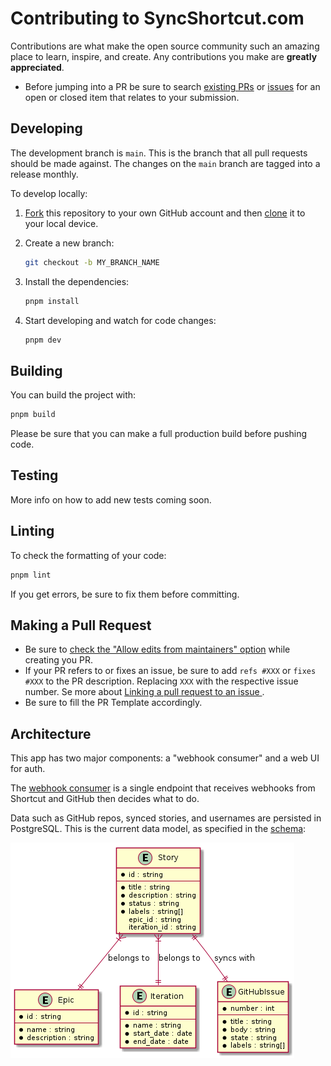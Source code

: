 # Contributing to SyncShortcut.com

Contributions are what make the open source community such an amazing place to learn, inspire, and create. Any contributions you make are **greatly appreciated**.

- Before jumping into a PR be sure to search [existing PRs](https://github.com/calcom/syncshortcut.com/pulls) or [issues](https://github.com/calcom/syncshortcut.com/issues) for an open or closed item that relates to your submission.

## Developing

The development branch is `main`. This is the branch that all pull requests should be made against. The changes on the `main` branch are tagged into a release monthly.

To develop locally:

1. [Fork](https://help.github.com/articles/fork-a-repo/) this repository to your
   own GitHub account and then
   [clone](https://help.github.com/articles/cloning-a-repository/) it to your local device.
2. Create a new branch:

    ```sh
    git checkout -b MY_BRANCH_NAME
    ```

3. Install the dependencies:

    ```sh
    pnpm install
    ```

4. Start developing and watch for code changes:

    ```sh
    pnpm dev
    ```

## Building

You can build the project with:

```bash
pnpm build
```

Please be sure that you can make a full production build before pushing code.

## Testing

More info on how to add new tests coming soon.

## Linting

To check the formatting of your code:

```sh
pnpm lint
```

If you get errors, be sure to fix them before committing.

## Making a Pull Request

- Be sure to [check the "Allow edits from maintainers" option](https://docs.github.com/en/pull-requests/collaborating-with-pull-requests/working-with-forks/allowing-changes-to-a-pull-request-branch-created-from-a-fork) while creating you PR.
- If your PR refers to or fixes an issue, be sure to add `refs #XXX` or `fixes #XXX` to the PR description. Replacing `XXX` with the respective issue number. Se more about [Linking a pull request to an issue
    ](https://docs.github.com/en/issues/tracking-your-work-with-issues/linking-a-pull-request-to-an-issue).
- Be sure to fill the PR Template accordingly.

## Architecture

This app has two major components: a "webhook consumer" and a web UI for auth.

The [webhook consumer](/pages/api/index.ts) is a single endpoint that receives webhooks from Shortcut and GitHub then decides what to do.

Data such as GitHub repos, synced stories, and usernames are persisted in PostgreSQL. This is the current data model, as specified in the [schema](/prisma/schema.prisma):

![Shortcut GitHub Integration Schema](/public/schema.png)
